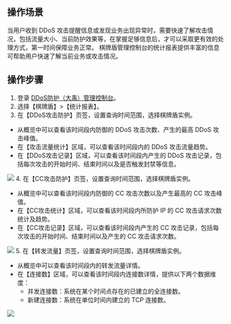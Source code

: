 ## 操作场景

当用户收到 DDoS 攻击提醒信息或发现业务出现异常时，需要快速了解攻击情况，包括流量大小、当前防护效果等，在掌握足够信息后，才可以采取更有效的处理方式，第一时间保障业务正常。
       棋牌盾管理控制台的统计报表提供丰富的信息可帮助用户快速了解当前业务或攻击情况。

## 操作步骤

1. 登录 [DDoS防护（大禹）管理控制台](https://console.cloud.tencent.com/dayu/overview)。
2. 选择【棋牌盾】>【统计报表】。
3. 在【DDoS攻击防护】页签，设置查询时间范围，选择棋牌盾实例。
 - 从概览中可以查看该时间段内防御的 DDoS 攻击次数、产生的最高 DDoS 攻击峰值。
 - 在【攻击流量统计】区域，可以查看该时间段内的 DDoS 攻击流量趋势。
 - 在【DDoS攻击记录】区域，可以查看该时间段内产生的 DDoS 攻击记录，包括每次攻击的开始时间、结束时间以及是否触发封禁等信息。

 ![](https://main.qcloudimg.com/raw/c5b5b36b8786fdf4e1b92f6f9ac81ee1.png)
4. 在【CC攻击防护】页签，设置查询时间范围，选择棋牌盾实例。
 - 从概览中可以查看该时间段内防御的 CC 攻击次数以及产生最高的 CC 攻击峰值。
 - 在【CC攻击统计】区域，可以查看该时间段内所防护 IP 的 CC 攻击请求次数统计及趋势。
 - 在【CC攻击记录】区域，可以查看该时间段内产生的 CC 攻击记录，包括每次攻击的开始时间、结束时间以及产生的 CC 攻击请求次数。


 ![](https://main.qcloudimg.com/raw/4d47fd75abbf3e01fec6d1cccfd1f393.png)
5. 在【转发流量】页签，设置查询时间范围，选择棋牌盾实例。
 - 从概览中可以查看该时间段内的转发流量详情。
 - 在【连接数】区域，可以查看该时间段内连接数详情，提供以下两个数据维度：
   - 并发连接数：系统在某个时间点存在的已建立的全连接数。
   - 新建连接数：系统在单位时间内建立的 TCP 连接数。

 ![](https://main.qcloudimg.com/raw/616523fa20946735a21fb7f816b0fe48.png)
